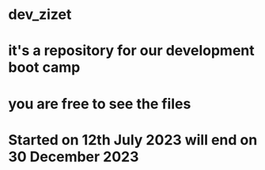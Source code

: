 # dev_zizet
# it's a repository for our development boot camp 
# you are free to see the files
# Started on 12th July 2023  will end on 30 December 2023
